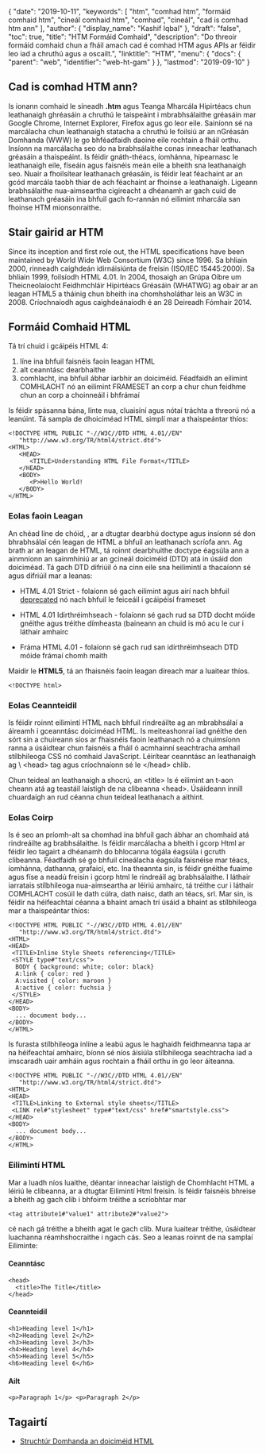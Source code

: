 {
  "date": "2019-10-11",
  "keywords": [
"htm",
"comhad htm",
"formáid comhaid htm",
"cineál comhaid htm",
"comhad",
"cineál",
"cad is comhad htm ann"
],
  "author": {
    "display_name": "Kashif Iqbal"
},
  "draft": "false",
  "toc": true,
  "title": "HTM Formáid Comhaid",
  "description": "Do threoir formáid comhaid chun a fháil amach cad é comhad HTM agus APIs ar féidir leo iad a chruthú agus a oscailt.",
  "linktitle": "HTM",
  "menu": {
    "docs": {
      "parent": "web",
      "identifier": "web-ht-gam"
}
},
  "lastmod": "2019-09-10"
}

## Cad is comhad HTM ann?

Is ionann comhaid le síneadh **.htm** agus Teanga Mharcála Hipirtéacs chun leathanaigh ghréasáin a chruthú le taispeáint i mbrabhsálaithe gréasáin mar Google Chrome, Internet Explorer, Firefox agus go leor eile. Sainíonn sé na marcálacha chun leathanaigh statacha a chruthú le foilsiú ar an nGréasán Domhanda (WWW) le go bhféadfaidh daoine eile rochtain a fháil orthu. Insíonn na marcálacha seo do na brabhsálaithe conas inneachar leathanach gréasáin a thaispeáint. Is féidir gnáth-théacs, íomhánna, hipearnasc le leathanaigh eile, físeáin agus faisnéis meán eile a bheith sna leathanaigh seo. Nuair a fhoilsítear leathanach gréasáin, is féidir leat féachaint ar an gcód marcála taobh thiar de ach féachaint ar fhoinse a leathanaigh. Ligeann brabhsálaithe nua-aimseartha cigireacht a dhéanamh ar gach cuid de leathanach gréasáin ina bhfuil gach fo-rannán nó eilimint mharcála san fhoinse HTM mionsonraithe.

## Stair gairid ar HTM

Since its inception and first role out, the HTML specifications have been maintained by World Wide Web Consortium (W3C) since 1996. Sa bhliain 2000, rinneadh caighdeán idirnáisiúnta de freisin (ISO/IEC 15445:2000). Sa bhliain 1999, foilsíodh HTML 4.01. In 2004, thosaigh an Grúpa Oibre um Theicneolaíocht Feidhmchláir Hipirtéacs Gréasáin (WHATWG) ag obair ar an leagan HTML5 a tháinig chun bheith ina chomhsholáthar leis an W3C in 2008. Críochnaíodh agus caighdeánaíodh é an 28 Deireadh Fómhair 2014.

## Formáid Comhaid HTML

Tá trí chuid i gcáipéis HTML 4:

1. líne ina bhfuil faisnéis faoin leagan HTML
1. alt ceanntásc dearbhaithe
1. comhlacht, ina bhfuil ábhar iarbhír an doiciméid. Féadfaidh an eilimint COMHLACHT nó an eilimint FRAMESET an corp a chur chun feidhme chun an corp a choinneáil i bhfrámaí

Is féidir spásanna bána, línte nua, cluaisíní agus nótaí tráchta a threorú nó a leanúint. Tá sampla de dhoiciméad HTML simplí mar a thaispeántar thíos:

```
<!DOCTYPE HTML PUBLIC "-//W3C//DTD HTML 4.01//EN"
   "http://www.w3.org/TR/html4/strict.dtd">
<HTML>
   <HEAD>
      <TITLE>Understanding HTML File Format</TITLE>
   </HEAD>
   <BODY>
      <P>Hello World!
   </BODY>
</HTML>
```

### Eolas faoin Leagan

An chéad líne de chóid,<!DOCTYPE html> , ar a dtugtar dearbhú doctype agus insíonn sé don bhrabhsálaí cén leagan de HTML a bhfuil an leathanach scríofa ann. Ag brath ar an leagan de HTML, tá roinnt dearbhuithe doctype éagsúla ann a ainmníonn an sainmhíniú ar an gcineál doiciméid (DTD) atá in úsáid don doiciméad. Tá gach DTD difriúil ó na cinn eile sna heilimintí a thacaíonn sé agus difriúil mar a leanas:

* HTML 4.01 Strict - folaíonn sé gach eilimint agus airí nach bhfuil [deprecated](https://www.w3.org/TR/html401/conform.html#deprecated) nó nach bhfuil le feiceáil i gcáipéisí frameset

* HTML 4.01 Idirthréimhseach - folaíonn sé gach rud sa DTD docht móide gnéithe agus tréithe dímheasta (baineann an chuid is mó acu le cur i láthair amhairc

* Fráma HTML 4.01 - folaíonn sé gach rud san idirthréimhseach DTD móide frámaí chomh maith


Maidir le **HTML5**, tá an fhaisnéis faoin leagan díreach mar a luaitear thíos.

```
<!DOCTYPE html>
```

### Eolas Ceannteidil

Is féidir roinnt eilimintí HTML nach bhfuil rindreáilte ag an mbrabhsálaí a áireamh i gceanntásc doiciméad HTML. Is meiteashonraí iad gnéithe den sórt sin a chuireann síos ar fhaisnéis faoin leathanach nó a chuimsíonn ranna a úsáidtear chun faisnéis a fháil ó acmhainní seachtracha amhail stílbhileoga CSS nó comhaid JavaScript. Léirítear ceanntásc an leathanaigh ag \ \<head> tag agus críochnaíonn sé le \</head> chlib.

Chun teideal an leathanaigh a shocrú, an \<title> Is é eilimint an t-aon cheann atá ag teastáil laistigh de na clibeanna \<head>. Úsáideann innill chuardaigh an rud céanna chun teideal leathanach a aithint.

### Eolas Coirp

Is é seo an príomh-alt sa chomhad ina bhfuil gach ábhar an chomhaid atá rindreáilte ag brabhsálaithe. Is féidir marcálacha a bheith i gcorp Html ar féidir leo tagairt a dhéanamh do bhlocanna tógála éagsúla i gcruth clibeanna. Féadfaidh sé go bhfuil cineálacha éagsúla faisnéise mar téacs, íomhánna, dathanna, grafaicí, etc. Ina theannta sin, is féidir gnéithe fuaime agus físe a neadú freisin i gcorp html le rindreáil ag brabhsálaithe. I láthair iarratais stílbhileoga nua-aimseartha ar léiriú amhairc, tá tréithe cur i láthair COMHLACHT cosúil le dath cúlra, dath naisc, dath an téacs, srl. Mar sin, is féidir na héifeachtaí céanna a bhaint amach trí úsáid a bhaint as stílbhileoga mar a thaispeántar thíos:

```
<!DOCTYPE HTML PUBLIC "-//W3C//DTD HTML 4.01//EN"
   "http://www.w3.org/TR/html4/strict.dtd">
<HTML>
<HEAD>
 <TITLE>Inline Style Sheets referencing</TITLE>
 <STYLE type#"text/css">
  BODY { background: white; color: black}
  A:link { color: red }
  A:visited { color: maroon }
  A:active { color: fuchsia }
 </STYLE>
</HEAD>
<BODY>
  ... document body...
</BODY>
</HTML>
```

Is furasta stílbhileoga inlíne a leabú agus le haghaidh feidhmeanna tapa ar na héifeachtaí amhairc, bíonn sé níos áisiúla stílbhileoga seachtracha iad a imscaradh uair amháin agus rochtain a fháil orthu in go leor áiteanna.

```
<!DOCTYPE HTML PUBLIC "-//W3C//DTD HTML 4.01//EN"
   "http://www.w3.org/TR/html4/strict.dtd">
<HTML>
<HEAD>
 <TITLE>Linking to External style sheets</TITLE>
 <LINK rel#"stylesheet" type#"text/css" href#"smartstyle.css">
</HEAD>
<BODY>
  ... document body...
</BODY>
</HTML>

```

### Eilimintí HTML

Mar a luadh níos luaithe, déantar inneachar laistigh de Chomhlacht HTML a léiriú le clibeanna, ar a dtugtar Eilimintí Html freisin. Is féidir faisnéis bhreise a bheith ag gach clib i bhfoirm tréithe a scríobhtar mar
```
<tag attribute1#"value1" attribute2#"value2">
```
cé nach gá tréithe a bheith agat le gach clib. Mura luaitear tréithe, úsáidtear luachanna réamhshocraithe i ngach cás. Seo a leanas roinnt de na samplaí Eiliminte:

#### Ceanntásc

```
<head>
  <title>The Title</title>
</head>
```

#### Ceannteidil

```
<h1>Heading level 1</h1>
<h2>Heading level 2</h2>
<h3>Heading level 3</h3>
<h4>Heading level 4</h4>
<h5>Heading level 5</h5>
<h6>Heading level 6</h6>
```

#### Ailt

```
<p>Paragraph 1</p> <p>Paragraph 2</p>
```

## Tagairtí

* [Struchtúr Domhanda an doiciméid HTML](https://www.w3.org/TR/html401/struct/global.html#h-7.5.4)


